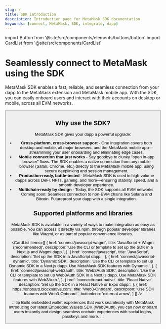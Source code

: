 ```yaml
---
slug: /
title: SDK introduction
description: Introduction page for MetaMask SDK documentation.
keywords: [connect, MetaMask, SDK, integrate, dapp]
---
```


import Button from '@site/src/components/elements/buttons/button'
import CardList from '@site/src/components/CardList'

# Seamlessly connect to MetaMask using the SDK

MetaMask SDK enables a fast, reliable, and seamless connection from your dapp to the MetaMask extension and MetaMask mobile app.
With the SDK, you can easily onboard users and interact with their accounts on desktop or mobile, across all EVM networks.

<p align="center">
  <Button
    as="a"
    href="connect/javascript-wagmi"
    label="Get started with the SDK"
    icon="arrow-right"
    style={{
            '--button-color-hover': 'var(--general-black)',
            '--button-text-color-hover': 'var(--general-white)',
          }}
  />
</p>

## Why use the SDK?

MetaMask SDK gives your dapp a powerful upgrade:

- **Cross-platform, cross-browser support** - One integration covers both desktop and mobile, all major browsers, and the MetaMask mobile app—streamlining your user onboarding and eliminating edge cases.
- **Mobile connection that just works** - Say goodbye to clunky "open in-app browser" flows.
  The SDK enables a native connection from any mobile browser (Safari, Chrome, etc.) directly to the MetaMask mobile app, using secure deeplinking and session management.
- **Production-ready, battle-tested** - MetaMask SDK is used in high-volume dapps across DeFi, NFTs, gaming, and more—ensuring stability, speed, and a smooth developer experience.
- **Multichain-ready by design** - Today, the SDK supports all EVM networks.
  Coming soon: Seamless connection to non-EVM chains like Solana and Bitcoin.
  Futureproof your dapp with a single integration.

## Supported platforms and libraries

MetaMask SDK is available in a variety of ways to make integration as easy as possible.
You can access it directly via npm, through popular developer libraries like Wagmi, or as part of popular convenience libraries.

<CardList
  items={[
    {
      href: 'connect/javascript-wagmi',
      title: 'JavaScript + Wagmi (recommended)',
      description: 'Use the CLI or template to set up the SDK in a Next.js and Wagmi dapp.',
    },
    {
      href: 'connect/javascript',
      title: 'JavaScript',
      description: 'Set up the SDK in a JavaScript dapp.',
    },
    {
      href: 'connect/javascript-dynamic',
      title: 'Dynamic SDK',
      description: 'Use the CLI or template to set up Dynamic SDK in a Next.js dapp. Use MetaMask SDK features with Dynamic.',
    },
    {
      href: 'connect/javascript-web3auth',
      title: 'Web3Auth SDK',
      description: 'Use the CLI or template to set up Web3Auth SDK in a Next.js dapp. Use MetaMask SDK features with Web3Auth.',
    },
    {
      href: 'connect/react-native',
      title: 'React Native',
      description: 'Set up the SDK in a React Native or Expo dapp.',
    },
    {
      href: 'https://onboard.blocknative.com',
      title: 'Web3-Onboard',
      description: 'Use SDK features with Web3-Onboard.',
      buttonIcon: 'external-arrow',
    }
  ]}
/>

:::tip Build embedded wallet experiences that work seamlessly with MetaMask
Introducing our latest [Embedded Wallets SDK](connect/javascript-web3auth.md) (Web3Auth), you can now onboard users
instantly and design seamless onchain experiences with social logins, passkeys and more.
:::
